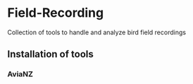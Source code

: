 # Field-Recording
Collection of tools to handle and analyze bird field recordings


## Installation of tools


### AviaNZ

